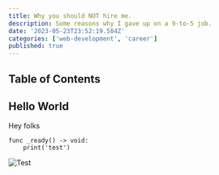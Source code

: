 ```yaml
---
title: Why you should NOT hire me.
description: Some reasons why I gave up on a 9-to-5 job.
date: '2023-05-23T23:52:19.584Z'
categories: ['web-development', 'career']
published: true
---
```


## Table of Contents

## Hello World

Hey folks

```gdscript
func _ready() -> void:
	print('test')
```

![Test](/images/avatar.webp)
